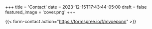 +++
title = 'Contact'
date = 2023-12-15T17:43:44-05:00
draft = false
featured_image = 'cover.png'
+++

{{< form-contact action="https://formspree.io/f/mvoeponn" >}}